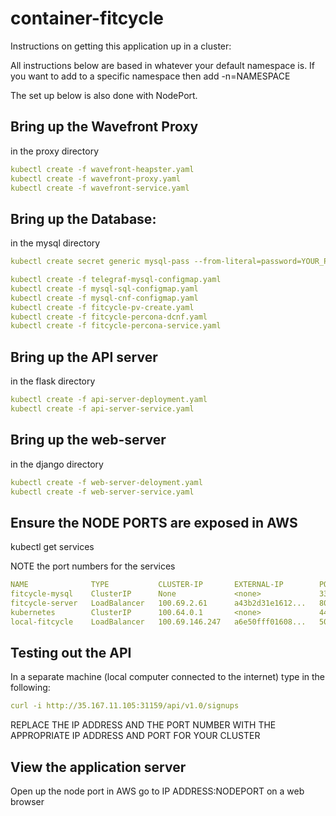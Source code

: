 # container-fitcycle

Instructions on getting this application up in a cluster:

All instructions below are based in whatever your default namespace is. If you want to add to a specific namespace then add -n=NAMESPACE

The set up below is also done with NodePort. 

## Bring up the Wavefront Proxy
 in the proxy directory

```yaml
kubectl create -f wavefront-heapster.yaml
kubectl create -f wavefront-proxy.yaml
kubectl create -f wavefront-service.yaml

```

## Bring up the Database:

in the mysql directory

```yaml
kubectl create secret generic mysql-pass --from-literal=password=YOUR_PASSWORD

kubectl create -f telegraf-mysql-configmap.yaml
kubectl create -f mysql-sql-configmap.yaml
kubectl create -f mysql-cnf-configmap.yaml
kubectl create -f fitcycle-pv-create.yaml
kubectl create -f fitcycle-percona-dcnf.yaml
kubectl create -f fitcycle-percona-service.yaml

```

## Bring up the API server

in the flask directory
```yaml
kubectl create -f api-server-deployment.yaml
kubectl create -f api-server-service.yaml
```

## Bring up the web-server

in the django directory
```yaml
kubectl create -f web-server-deloyment.yaml
kubectl create -f web-server-service.yaml
```
## Ensure the NODE PORTS are exposed in AWS

kubectl get services

NOTE the port numbers for the services

```yaml
NAME              TYPE           CLUSTER-IP       EXTERNAL-IP        PORT(S)          AGE
fitcycle-mysql    ClusterIP      None             <none>             3306/TCP         20d
fitcycle-server   LoadBalancer   100.69.2.61      a43b2d31e1612...   8000:31553/TCP   7d
kubernetes        ClusterIP      100.64.0.1       <none>             443/TCP          80d
local-fitcycle    LoadBalancer   100.69.146.247   a6e50fff01608...   5000:31159/TCP   7d
```

## Testing out the API

In a separate machine (local computer connected to the internet) type in the following:

```yaml
curl -i http://35.167.11.105:31159/api/v1.0/signups
```

REPLACE THE IP ADDRESS AND THE PORT NUMBER WITH THE APPROPRIATE IP ADDRESS AND PORT FOR YOUR CLUSTER 

## View the application server

Open up the node port in AWS
go to IP ADDRESS:NODEPORT on a web browser


